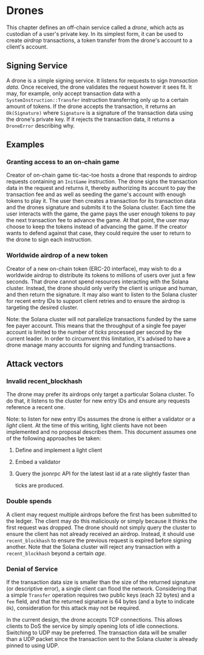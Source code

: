 # Drones

This chapter defines an off-chain service called a _drone_, which acts as custodian of a user's private key. In its simplest form, it can be used to create _airdrop_ transactions, a token transfer from the drone's account to a client's account.

## Signing Service

A drone is a simple signing service. It listens for requests to sign _transaction data_. Once received, the drone validates the request however it sees fit. It may, for example, only accept transaction data with a `SystemInstruction::Transfer` instruction transferring only up to a certain amount of tokens. If the drone accepts the transaction, it returns an `Ok(Signature)` where `Signature` is a signature of the transaction data using the drone's private key. If it rejects the transaction data, it returns a `DroneError` describing why.

## Examples

### Granting access to an on-chain game

Creator of on-chain game tic-tac-toe hosts a drone that responds to airdrop requests containing an `InitGame` instruction. The drone signs the transaction data in the request and returns it, thereby authorizing its account to pay the transaction fee and as well as seeding the game's account with enough tokens to play it. The user then creates a transaction for its transaction data and the drones signature and submits it to the Solana cluster. Each time the user interacts with the game, the game pays the user enough tokens to pay the next transaction fee to advance the game. At that point, the user may choose to keep the tokens instead of advancing the game. If the creator wants to defend against that case, they could require the user to return to the drone to sign each instruction.

### Worldwide airdrop of a new token

Creator of a new on-chain token \(ERC-20 interface\), may wish to do a worldwide airdrop to distribute its tokens to millions of users over just a few seconds. That drone cannot spend resources interacting with the Solana cluster. Instead, the drone should only verify the client is unique and human, and then return the signature. It may also want to listen to the Solana cluster for recent entry IDs to support client retries and to ensure the airdrop is targeting the desired cluster.

Note: the Solana cluster will not parallelize transactions funded by the same fee payer account. This means that the throughput of a single fee payer account is limited to the number of _ticks_ processed per second by the current leader. In order to circumvent this limitation, it's advised to have a drone manage many accounts for signing and funding transactions.

## Attack vectors

### Invalid recent\_blockhash

The drone may prefer its airdrops only target a particular Solana cluster. To do that, it listens to the cluster for new entry IDs and ensure any requests reference a recent one.

Note: to listen for new entry IDs assumes the drone is either a validator or a _light_ client. At the time of this writing, light clients have not been implemented and no proposal describes them. This document assumes one of the following approaches be taken:

1. Define and implement a light client
2. Embed a validator
3. Query the jsonrpc API for the latest last id at a rate slightly faster than

   ticks are produced.

### Double spends

A client may request multiple airdrops before the first has been submitted to the ledger. The client may do this maliciously or simply because it thinks the first request was dropped. The drone should not simply query the cluster to ensure the client has not already received an airdrop. Instead, it should use `recent_blockhash` to ensure the previous request is expired before signing another. Note that the Solana cluster will reject any transaction with a `recent_blockhash` beyond a certain _age_.

### Denial of Service

If the transaction data size is smaller than the size of the returned signature \(or descriptive error\), a single client can flood the network. Considering that a simple `Transfer` operation requires two public keys \(each 32 bytes\) and a `fee` field, and that the returned signature is 64 bytes \(and a byte to indicate `Ok`\), consideration for this attack may not be required.

In the current design, the drone accepts TCP connections. This allows clients to DoS the service by simply opening lots of idle connections. Switching to UDP may be preferred. The transaction data will be smaller than a UDP packet since the transaction sent to the Solana cluster is already pinned to using UDP.

